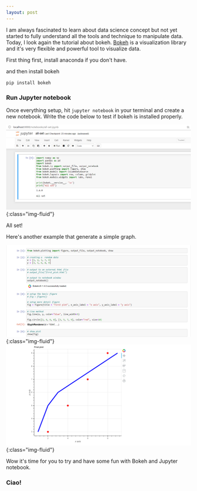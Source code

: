 ```yaml
---
layout: post
---
```

I am always fascinated to learn about data science concept but not yet started to fully understand all the tools and technique to manipulate data. Today, I look again the tutorial about bokeh. [Bokeh](https://bokeh.org) is a visualization library and it's very flexible and powerful tool to visualize data. 

First thing first, install anaconda if you don't have. 

and then install bokeh 
```
pip install bokeh
```

### Run Jupyter notebook
Once everything setup, hit `jupyter notebook` in your terminal and create a new notebook. 
Write the code below to test if bokeh is installed properly. 

![image-title-here](/assets/images/all-set-bokeh.png){:class="img-fluid"} 

All set! 

Here's another example that generate a simple graph. 

![](/assets/images/first-plot-bokeh.png){:class="img-fluid"} 
![](/assets/images/first-plot-bokeh-graph.png){:class="img-fluid"} 

Wow it's time for you to try and have some fun with Bokeh and Jupyter notebook. 

### Ciao!

